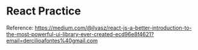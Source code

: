 # React Practice

Reference: https://medium.com/@ilyasz/react-js-a-better-introduction-to-the-most-powerful-ui-library-ever-created-ecd96e8f4621?email=dercilioafontes%40gmail.com